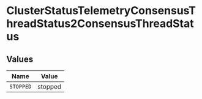 # ClusterStatusTelemetryConsensusThreadStatus2ConsensusThreadStatus


## Values

| Name      | Value     |
| --------- | --------- |
| `STOPPED` | stopped   |